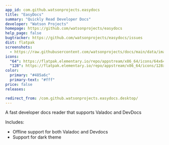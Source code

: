 ```yaml
---
app_id: com.github.watsonprojects.easydocs
title: "EasyDocs"
summary: "Quickly Read Developer Docs"
developer: "Watson Projects"
homepage: https://github.com/watsonprojects/easydocs
help_page: false
bugtracker: https://github.com/watsonprojects/easydocs/issues
dist: flatpak
screenshots:
  - https://raw.githubusercontent.com/watsonprojects/docs/main/data/images/screenshot-1.png
icons:
  "64": https://flatpak.elementary.io/repo/appstream/x86_64/icons/64x64/com.github.watsonprojects.easydocs.png
  "128": https://flatpak.elementary.io/repo/appstream/x86_64/icons/128x128/com.github.watsonprojects.easydocs.png
color:
  primary: "#485a6c"
  primary-text: "#fff"
price: false
releases:

redirect_from: /com.github.watsonprojects.easydocs.desktop/
---
```


<p>A fast developer docs reader that supports Valadoc and DevDocs</p>
<p>Includes:</p>
<ul>
<li>Offline support for both Valadoc and Devdocs</li>
<li>Support for dark theme</li>
</ul>